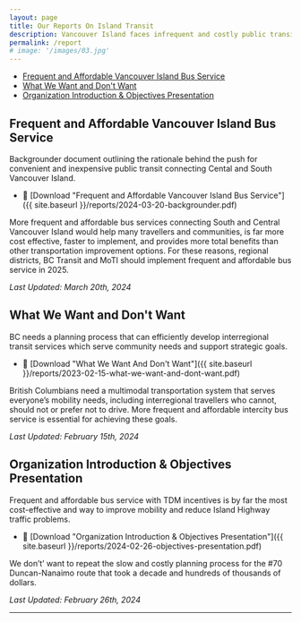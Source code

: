 ```yaml
---
layout: page
title: Our Reports On Island Transit
description: Vancouver Island faces infrequent and costly public transit, addressing only a small portion of demand. Prioritizing frequent and affordable bus service connecting Victoria with central Vancouver Island is critical, offering user and community benefits, reducing congestion, crashes, and emissions more cost-effectively than highway improvements.
permalink: /report
# image: '/images/03.jpg'
---
```


- [Frequent and Affordable Vancouver Island Bus Service](#frequent-and-affordable-vancouver-island-bus-service)
- [What We Want and Don't Want](#what-we-want-and-dont-want)
- [Organization Introduction & Objectives Presentation](#organization-introduction--objectives-presentation)

## Frequent and Affordable Vancouver Island Bus Service

Backgrounder document outlining the rationale behind the push for convenient and inexpensive public transit connecting Cental and South Vancouver Island.

- 🔗 [Download "Frequent and Affordable Vancouver Island Bus Service"]({{ site.baseurl }}/reports/2024-03-20-backgrounder.pdf)

<!-- <embed class="embed__pdf" src="{{ site.baseurl }}/reports/2024-03-20-backgrounder.pdf" type="application/pdf"> -->

More frequent and affordable bus services connecting South and Central Vancouver Island would help many travellers and communities, is far more cost effective, faster to implement, and provides more total benefits than other transportation improvement options. For these reasons, regional districts, BC Transit and MoTI should implement frequent and affordable bus service in 2025.

<em>Last Updated: March 20th, 2024</em>

## What We Want and Don't Want

BC needs a planning process that can efficiently develop interregional transit services which serve community needs and support strategic goals.

- 🔗 [Download "What We Want And Don't Want"]({{ site.baseurl }}/reports/2023-02-15-what-we-want-and-dont-want.pdf)

<!-- <embed class="embed__pdf" src="{{ site.baseurl }}/reports/2023-02-15-what-we-want-and-dont-want.pdf" type="application/pdf"> -->

British Columbians need a multimodal transportation system that serves everyone’s mobility needs, including interregional travellers who cannot, should not or prefer not to drive. More frequent and affordable intercity bus service is essential for achieving these goals.

<em>Last Updated: February 15th, 2024</em>

## Organization Introduction & Objectives Presentation

Frequent and affordable bus service with TDM incentives is by far the most cost-effective and way to improve mobility and reduce Island Highway traffic problems.

- 🔗 [Download "Organization Introduction & Objectives Presentation"]({{ site.baseurl }}/reports/2024-02-26-objectives-presentation.pdf)

<!-- <embed class="embed__pdf" src="{{ site.baseurl }}/reports/2024-02-26-objectives-presentation.pdf" type="application/pdf"> -->

We don’t’ want to repeat the slow and costly planning process for the #70 Duncan-Nanaimo route that took a decade and hundreds of thousands of dollars.

<em>Last Updated: February 26th, 2024</em>

***